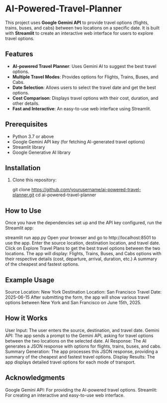 # AI-Powered-Travel-Planner

This project uses **Google Gemini API** to provide travel options (flights, trains, buses, and cabs) between two locations on a specific date. It is built with **Streamlit** to create an interactive web interface for users to explore travel options.

## Features

- **AI-powered Travel Planner**: Uses Gemini AI to suggest the best travel options.
- **Multiple Travel Modes**: Provides options for Flights, Trains, Buses, and Cabs.
- **Date Selection**: Allows users to select the travel date and get the best options.
- **Cost Comparison**: Displays travel options with their cost, duration, and other details.
- **Fast and Interactive**: An easy-to-use web interface using Streamlit.

## Prerequisites

- Python 3.7 or above
- Google Gemini API key (for fetching AI-generated travel options)
- Streamlit library
- Google Generative AI library

## Installation

1. Clone this repository:
   
   git clone https://github.com/yourusername/ai-powered-travel-planner.git
   cd ai-powered-travel-planner

## How to Use
Once you have the dependencies set up and the API key configured, run the Streamlit app:

streamlit run app.py
Open your browser and go to http://localhost:8501 to use the app.
Enter the source location, destination location, and travel date.
Click on Explore Travel Plans to get the best travel options between the two locations. The app will display:
Flights, Trains, Buses, and Cabs options with their respective details (cost, departure, arrival, duration, etc.)
A summary of the cheapest and fastest options.

## Example Usage

Source Location: New York
Destination Location: San Francisco
Travel Date: 2025-06-15
After submitting the form, the app will show various travel options between New York and San Francisco on June 15th, 2025.

## How it Works

User Input: The user enters the source, destination, and travel date.
Gemini API: The app sends a prompt to the Gemini API, asking for travel options between the two locations on the selected date.
AI Response: The AI generates a JSON response with options for flights, trains, buses, and cabs.
Summary Generation: The app processes this JSON response, providing a summary of the cheapest and fastest travel options.
Display Results: The app displays detailed travel options for each mode of transport.

## Acknowledgments

Google Gemini API: For providing the AI-powered travel options.
Streamlit: For creating an interactive and easy-to-use web interface.


